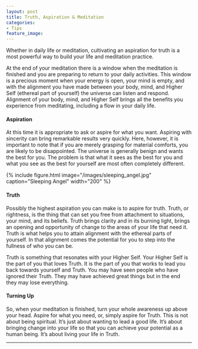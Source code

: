 ```yaml
---
layout: post
title: Truth, Aspiration & Meditation
categories:
- Tips
feature_image: 
---
```


Whether in daily life or meditation, cultivating an aspiration for truth is a most powerful way to build your life and meditation practice.

At the end of your meditation there is a window when the meditation is finished and you are preparing to return to your daily activities. This window is a precious moment when your energy is open, your mind is empty, and with the alignment you have made between your body, mind, and Higher Self (ethereal part of yourself) the universe can listen and respond. Alignment of your body, mind, and Higher Self brings all the benefits you experience from meditating, including a flow in your daily life.

#### Aspiration
At this time it is appropriate to ask or aspire for what you want. Aspiring with sincerity can bring remarkable results very quickly. Here, however, it is important to note that if you are merely grasping for material comforts, you are likely to be disappointed. The universe is generally benign and wants the best for you. The problem is that what it sees as the best for you and what you see as the best for yourself are most often completely different.

{% include figure.html image="/images/sleeping_angel.jpg" caption="Sleeping Angel" width="200" %}

#### Truth
Possibly the highest aspiration you can make is to aspire for truth. Truth, or rightness, is the thing that can set you free from attachment to situations, your mind, and its beliefs. Truth brings clarity and in its burning light, brings an opening and opportunity of change to the areas of your life that need it. Truth is what helps you to attain alignment with the ethereal parts of yourself. In that alignment comes the potential for you to step into the fullness of who you can be.

Truth is something that resonates with your Higher Self. Your Higher Self is the part of you that loves Truth. It is the part of you that works to lead you back towards yourself and Truth. You may have seen people who have ignored their Truth. They may have achieved great things but in the end they may lose everything.

#### Turning Up
So, when your meditation is finished, turn your whole awareness up above your head. Aspire for what you need, or, simply aspire for Truth. This is not about being spiritual. It’s just about wanting to lead a good life. It’s about bringing change into your life so that you can achieve your potential as a human being. It’s about living your life in Truth.

---


